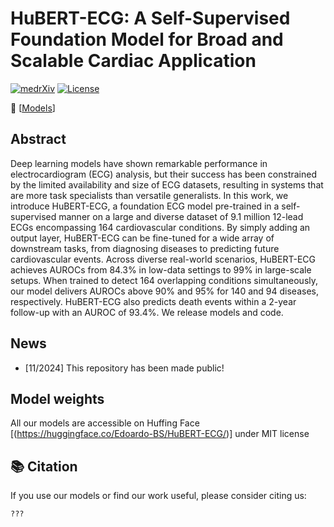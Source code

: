 # HuBERT-ECG: A Self-Supervised Foundation Model for Broad and Scalable Cardiac Application

[![medrXiv](https://img.shields.io/badge/Paper-green)](???)
[![License](https://img.shields.io/badge/License-MIT-yellow.svg)](https://opensource.org/licenses/MIT)

📢 [[Models](https://huggingface.co/Edoardo-BS/HuBERT-ECG/)] 

## Abstract
Deep learning models have shown remarkable performance in electrocardiogram (ECG) analysis, but their success has been constrained by the limited availability and size of ECG datasets, resulting in systems that are more task specialists than versatile generalists. In this work, we introduce HuBERT-ECG, a foundation ECG model pre-trained in a self-supervised manner on a large and diverse dataset of 9.1 million 12-lead ECGs encompassing 164 cardiovascular conditions. By simply adding an output layer, HuBERT-ECG can be fine-tuned for a wide array of downstream tasks, from diagnosing diseases to predicting future cardiovascular events. Across diverse real-world scenarios, HuBERT-ECG achieves AUROCs from 84.3% in low-data settings to 99% in large-scale setups. When trained to detect 164 overlapping conditions simultaneously, our model delivers AUROCs above 90% and 95% for 140 and 94 diseases, respectively. HuBERT-ECG also predicts death events within a 2-year follow-up with an AUROC of 93.4%. We release models and code.

## News
- [11/2024] This repository has been made public!

## Model weights
All our models are accessible on Huffing Face [(https://huggingface.co/Edoardo-BS/HuBERT-ECG/)] under MIT license

## 📚 Citation
If you use our models or find our work useful, please consider citing us:
```
???
```


